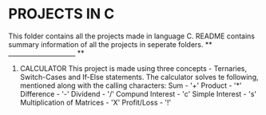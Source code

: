 # PROJECTS IN C
This folder contains all the projects made in
language C. README contains summary information
of all the projects in seperate folders.
** _____________________ **

1. CALCULATOR
This project is made using three concepts - Ternaries, 
Switch-Cases and If-Else statements.
The calculator solves te following, mentioned along with
the calling characters:
Sum - '+'
Product - '*'
Difference - '-'
Dividend - '/'
Compund Interest - 'c'
Simple Interest - 's'
Multiplication of Matrices - 'X'
Profit/Loss - '!'